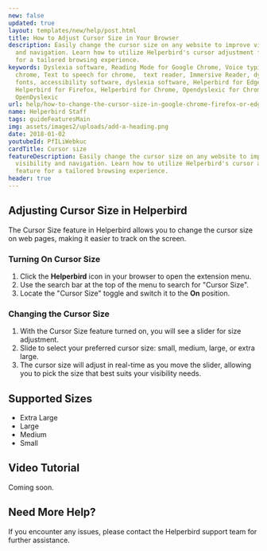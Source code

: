```yaml
---
new: false
updated: true
layout: templates/new/help/post.html
title: How to Adjust Cursor Size in Your Browser
description: Easily change the cursor size on any website to improve visibility
  and navigation. Learn how to utilize Helperbird's cursor adjustment feature
  for a tailored browsing experience.
keywords: Dyslexia software, Reading Mode for Google Chrome, Voice typing for
  chrome, Text to speech for chrome,  text reader, Immersive Reader, dyslexia
  fonts, accessibility software, dyslexia software, Helperbird for Edge,
  Helperbird for Firefox, Helperbird for Chrome, Opendyslexic for Chrome,
  OpenDyslexic
url: help/how-to-change-the-cursor-size-in-google-chrome-firefox-or-edge/
name: Helperbird Staff
tags: guideFeaturesMain
img: assets/images2/uploads/add-a-heading.png
date: 2018-01-02
youtubeId: PfILiWebkuc
cardTitle: Cursor size
featureDescription: Easily change the cursor size on any website to improve
  visibility and navigation. Learn how to utilize Helperbird's cursor adjustment
  feature for a tailored browsing experience.
header: true
---
```



## Adjusting Cursor Size in Helperbird

The Cursor Size feature in Helperbird allows you to change the cursor size on web pages, making it easier to track on the screen. 

### Turning On Cursor Size

1. Click the **Helperbird** icon in your browser to open the extension menu.
2. Use the search bar at the top of the menu to search for "Cursor Size".
3. Locate the "Cursor Size" toggle and switch it to the **On** position.

### Changing the Cursor Size

1. With the Cursor Size feature turned on, you will see a slider for size adjustment.
2. Slide to select your preferred cursor size: small, medium, large, or extra large.
3. The cursor size will adjust in real-time as you move the slider, allowing you to pick the size that best suits your visibility needs.


## Supported Sizes

- Extra Large
- Large
- Medium
- Small



## Video Tutorial

Coming soon.



## Need More Help?

If you encounter any issues, please contact the Helperbird support team for further assistance.
